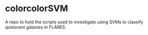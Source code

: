 # colorcolorSVM
A repo to hold the scripts used to investigate using SVMs to classify quiescent galaxies in FLARES.
